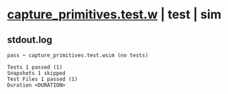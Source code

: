 # [capture_primitives.test.w](../../../../../examples/tests/valid/capture_primitives.test.w) | test | sim

## stdout.log
```log
pass ─ capture_primitives.test.wsim (no tests)

Tests 1 passed (1)
Snapshots 1 skipped
Test Files 1 passed (1)
Duration <DURATION>
```

